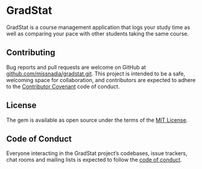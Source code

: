 # GradStat

GradStat is a course management application that logs your study time as well as comparing your pace with other students taking the same course.

## Contributing

Bug reports and pull requests are welcome on GitHub at [github.com/missnadia/gradstat.git](https://github.com/missnadia/gradstat.git). This project is intended to be a safe, welcoming space for collaboration, and contributors are expected to adhere to the [Contributor Covenant](http://contributor-covenant.org) code of conduct.

## License

The gem is available as open source under the terms of the [MIT License](https://opensource.org/licenses/MIT).

## Code of Conduct

Everyone interacting in the GradStat project’s codebases, issue trackers, chat rooms and mailing lists is expected to follow the [code of conduct](https://github.com/missnadia/gradstat/blob/master/CODE_OF_CONDUCT.md).
